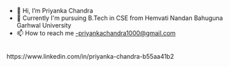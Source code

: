 


- 👋 Hi, I’m Priyanka Chandra 
- 🌱 Currently I'm pursuing B.Tech in CSE
                 from 
     Hemvati Nandan Bahuguna Garhwal University
- 📫 How to reach me
-priyankachandra1000@gmail.com
<br>
https://www.linkedin.com/in/priyanka-chandra-b55aa41b2
